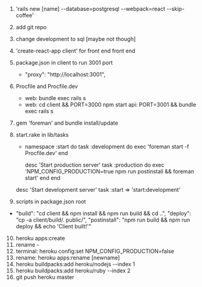 1. 'rails new [name] --database=postgresql --webpack=react --skip-coffee'
2. add git repo
3. change development to sql [maybe not though]
4. 'create-react-app client' for front end front end
5. package.json in client to run 3001 port
    - "proxy": "http://localhost:3001",

6. Procfile and Procfile.dev
    - web: bundle exec rails s
    - web: cd client && PORT=3000 npm start
      api: PORT=3001 && bundle exec rails s

7. gem 'foreman' and bundle install/update
8. start.rake in lib/tasks
    - namespace :start do
      task :development do
        exec 'foreman start -f Procfile.dev'
      end

      desc 'Start production server'
      task :production do
        exec 'NPM_CONFIG_PRODUCTION=true npm run postinstall && foreman start'
      end
    end

    desc 'Start development server'
    task :start => 'start:development'


9. scripts in package.json root
  - "build": "cd client && npm install && npm run build && cd ..",
   "deploy": "cp -a client/build/. public/",
   "postinstall": "npm run build && npm run deploy && echo 'Client built!'"

10. heroku apps:create
11. rename -
12. terminal: heroku config:set NPM_CONFIG_PRODUCTION=false
13. rename: heroku apps:rename [newname]
14. heroku buildpacks:add heroku/nodejs --index 1
15. heroku buildpacks:add heroku/ruby --index 2
16. git push heroku master
